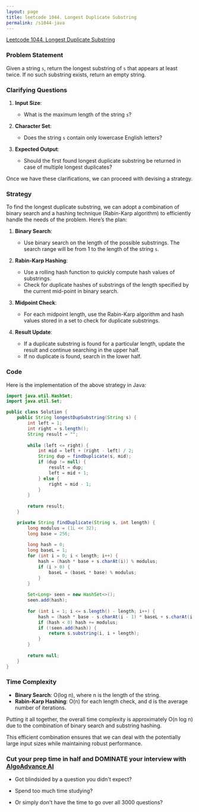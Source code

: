 ```yaml
---
layout: page
title: leetcode 1044. Longest Duplicate Substring
permalink: /s1044-java
---
```

[Leetcode 1044. Longest Duplicate Substring](https://algoadvance.github.io/algoadvance/l1044)
### Problem Statement

Given a string `s`, return the longest substring of `s` that appears at least twice. If no such substring exists, return an empty string.

### Clarifying Questions

1. **Input Size**:
    - What is the maximum length of the string `s`?
    
2. **Character Set**:
    - Does the string `s` contain only lowercase English letters?
    
3. **Expected Output**:
    - Should the first found longest duplicate substring be returned in case of multiple longest duplicates?

Once we have these clarifications, we can proceed with devising a strategy.

### Strategy

To find the longest duplicate substring, we can adopt a combination of binary search and a hashing technique (Rabin-Karp algorithm) to efficiently handle the needs of the problem. Here’s the plan:

1. **Binary Search**:
    - Use binary search on the length of the possible substrings. The search range will be from 1 to the length of the string `s`.

2. **Rabin-Karp Hashing**:
    - Use a rolling hash function to quickly compute hash values of substrings.
    - Check for duplicate hashes of substrings of the length specified by the current mid-point in binary search.

3. **Midpoint Check**:
    - For each midpoint length, use the Rabin-Karp algorithm and hash values stored in a set to check for duplicate substrings.

4. **Result Update**:
    - If a duplicate substring is found for a particular length, update the result and continue searching in the upper half.
    - If no duplicate is found, search in the lower half.

### Code

Here is the implementation of the above strategy in Java:

```java
import java.util.HashSet;
import java.util.Set;

public class Solution {
    public String longestDupSubstring(String s) {
        int left = 1;
        int right = s.length();
        String result = "";
        
        while (left <= right) {
            int mid = left + (right - left) / 2;
            String dup = findDuplicate(s, mid);
            if (dup != null) {
                result = dup;
                left = mid + 1;
            } else {
                right = mid - 1;
            }
        }
        
        return result;
    }

    private String findDuplicate(String s, int length) {
        long modulus = (1L << 32);
        long base = 256;
        
        long hash = 0;
        long baseL = 1;
        for (int i = 0; i < length; i++) {
            hash = (hash * base + s.charAt(i)) % modulus;
            if (i > 0) {
                baseL = (baseL * base) % modulus;
            }
        }
        
        Set<Long> seen = new HashSet<>();
        seen.add(hash);
        
        for (int i = 1; i <= s.length() - length; i++) {
            hash = (hash * base - s.charAt(i - 1) * baseL + s.charAt(i + length - 1)) % modulus;
            if (hash < 0) hash += modulus;
            if (!seen.add(hash)) {
                return s.substring(i, i + length);
            }
        }
        
        return null;
    }
}
```

### Time Complexity

- **Binary Search**: O(log n), where n is the length of the string.
- **Rabin-Karp Hashing**: O(n) for each length check, and d is the average number of iterations.

Putting it all together, the overall time complexity is approximately O(n log n) due to the combination of binary search and substring hashing.

This efficient combination ensures that we can deal with the potentially large input sizes while maintaining robust performance.


### Cut your prep time in half and DOMINATE your interview with [AlgoAdvance AI](https://algoAdvance.com)

- Got blindsided by a question you didn't expect?

- Spend too much time studying?

- Or simply don't have the time to go over all 3000 questions?

